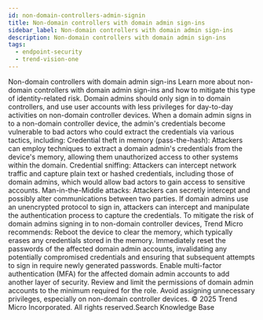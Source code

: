 ```yaml
---
id: non-domain-controllers-admin-signin
title: Non-domain controllers with domain admin sign-ins
sidebar_label: Non-domain controllers with domain admin sign-ins
description: Non-domain controllers with domain admin sign-ins
tags:
  - endpoint-security
  - trend-vision-one
---
```


 Non-domain controllers with domain admin sign-ins Learn more about non-domain controllers with domain admin sign-ins and how to mitigate this type of identity-related risk. Domain admins should only sign in to domain controllers, and use user accounts with less privileges for day-to-day activities on non-domain controller devices. When a domain admin signs in to a non-domain controller device, the admin's credentials become vulnerable to bad actors who could extract the credentials via various tactics, including: Credential theft in memory (pass-the-hash): Attackers can employ techniques to extract a domain admin's credentials from the device's memory, allowing them unauthorized access to other systems within the domain. Credential sniffing: Attackers can intercept network traffic and capture plain text or hashed credentials, including those of domain admins, which would allow bad actors to gain access to sensitive accounts. Man-in-the-Middle attacks: Attackers can secretly intercept and possibly alter communications between two parties. If domain admins use an unencrypted protocol to sign in, attackers can intercept and manipulate the authentication process to capture the credentials. To mitigate the risk of domain admins signing in to non-domain controller devices, Trend Micro recommends: Reboot the device to clear the memory, which typically erases any credentials stored in the memory. Immediately reset the passwords of the affected domain admin accounts, invalidating any potentially compromised credentials and ensuring that subsequent attempts to sign in require newly generated passwords. Enable multi-factor authentication (MFA) for the affected domain admin accounts to add another layer of security. Review and limit the permissions of domain admin accounts to the minimum required for the role. Avoid assigning unnecessary privileges, especially on non-domain controller devices. © 2025 Trend Micro Incorporated. All rights reserved.Search Knowledge Base
